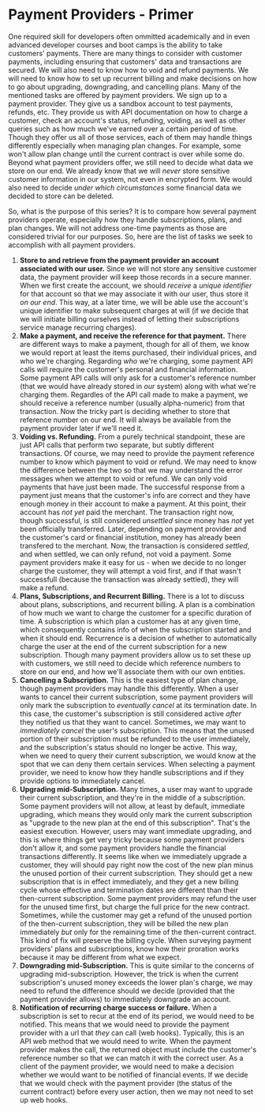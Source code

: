 # Payment Providers - Primer

One required skill for developers often ommitted academically and in even advanced developer courses and boot camps is the ability to take customers' payments. There are
many things to consider with customer payments, including ensuring that customers' data and transactions are secured. We will also need to know how to void and refund
payments. We will need to know how to set up recurrent billing and make decisions on how to go about upgrading, downgrading, and cancelling plans. Many of the mentioned
tasks are offered by payment providers. We sign up to a payment provider. They give us a sandbox account to test payments, refunds, etc. They provide us with API documentation
on how to charge a customer, check an account's status, refunding, voiding, as well as other queries such as how much we've earned over a certain period of time. Though
they offer us all of those services, each of them may handle things differently especially when managing plan changes. For example, some won't allow plan change until the
current contract is over while some do. Beyond what payment providers offer, we still need to decide what data we store on our end. We already know that we will *never* store
sensitive customer information in our system, not even in encrypted form. We would also need to decide *under which circumstances* some financial data we decided to store
can be deleted.

So, what is the purpose of this series? It is to compare how several payment providers operate, especially how they handle subscriptions, plans, and plan changes. We will not
address one-time payments as those are considered trivial for our purposes. So, here are the list of tasks we seek to accomplish with all payment providers.

1. **Store to and retrieve from the payment provider an account associated with our user.** Since we will not store any sensitive customer data, the payment provider will keep
those records in a secure manner. When we first create the account, we should *receive* a *unique identifier* for that account so that we may associate it with our user, thus
store it *on our end*. This way, at a later time, we will be able use the account's unique identifier to make subsequent charges at will (if we decide that we will initiate
billing ourselves instead of letting their subscriptions service manage recurring charges).
2. **Make a payment, and receive the reference for that payment.** There are different ways to make a payment, though for all of them, we know we would report at least the
items purchased, their individual prices, and who we're charging. Regarding *who* we're charging, some payment API calls will require the customer's personal and financial
information. Some payment API calls will only ask for a customer's reference number (that we would have already stored in *our* system) along with what we're charging them.
Regardles of the API call made to make a payment, we should receive a reference number (usually alpha-numeric) from that transaction. Now the tricky part is deciding whether
to store that reference number on our end. It will always be available from the payment provider later if we'll need it.
3. **Voiding vs. Refunding.** From a purely technical standpoint, these are just API calls that perform two separate, but subtly different transactions. Of course, we may
need to provide the payment reference number to know which payment to void or refund. We may need to know the difference between the two so that we may understand the error
messages when we attempt to void or refund. We can only void payments that have just been made. The successful response from a payment just means that the customer's info
are correct and they have enough money in their account to make a payment. At this point, their account has *not yet* paid the merchant. The transaction right now, though
successful, is still considered *unsettled* since money has *not* yet been officially transferred. Later, depending on payment provider and the customer's card or financial
institution, money has already been transfered to the merchant. Now, the transaction is considered *settled*, and when settled, we can only refund, not void a payment. Some
payment providers make it easy for us - when we decide to no longer charge the customer, they will attempt a void first, and if that wasn't successfull (because the
transaction was already settled), they will make a refund.
4. **Plans, Subscriptions, and Recurrent Billing.** There is a lot to discuss about plans, subscriptions, and recurrent billing. A plan is a combination of how much we want
to charge the customer for a specific duration of time. A subscription is which plan a customer has at any given time, which consequently contains info of when the subscription
started and when it should end. Recurrence is a decision of whether to automatically charge the user at the end of the current subscription for a new subscription. Though
many payment providers allow us to set these up with customers, we still need to decide which reference numbers to store on our end, and how we'll associate them with our
own entities.
5. **Cancelling a Subscription.** This is the easiest type of plan change, though payment providers may handle this differently. When a user wants to cancel their current
subscription, some payment providers will only mark the subscription to *eventually cancel* at its termination date. In this case, the customer's subscription is still
considered active *after* they notified us that they want to cancel. Sometimes, we may want to *immediately cancel* the user's subscription. This means that the unused
portion of their subscription must be refunded to the user immediately, and the subscription's status should no longer be active. This way, when we need to query their
current subscription, we would know at the spot that we can deny them certain services. When selecting a payment provider, we need to know how they handle subscriptions
and if they provide options to immediately cancel.
6. **Upgrading mid-Subscription.** Many times, a user may want to upgrade their current subscription, and they're in the middle of a subscription. Some payment providers will
not allow, at least by default, immediate upgrading, which means they would only mark the current subscription as "upgrade to the new plan at the end of this subscription".
That's the easiest execution. However, users may want immediate upgrading, and this is where things get very tricky because some payment providers don't allow it, and some
payment providers handle the financial transactions differently. It seems like when we immediately upgrade a customer, they will should pay right now the cost of the new plan
minus the unused portion of their current subscription. They should get a new subscription that is in effect immediately, and they get a new billing cycle whose effective and
termination dates are different than their then-current subscription. Some payment providers may refund the user for the unused time first, but charge the full price for the
new contract. Sometimes, while the customer may get a refund of the unused portion of the then-current subscription, they will be billed the new plan immediately *but* only
for the remaining time of the then-current contract. This kind of fix will preserve the billing cycle. When surveying payment providers' plans and subscriptions, know how
their proration works because it may be different from what we expect.
7. **Downgrading mid-Subscription.** This is quite similar to the concerns of upgrading mid-subscription. However, the trick is when the current subscription's unused money
exceeds the lower plan's charge, we may need to refund the difference should we decide (provided that the payment provider allows) to immediately downgrade an account.
8. **Notification of recurring charge success or failure.** When a subscription is set to recur at the end of its period, we would need to be notified. This means that we
would need to provide the payment provider with a url that *they* can call (web hooks). Typically, this is an API web method that we would need to write. When the payment 
provider makes the call, the returned object must include the customer's reference number so that we can match it with the correct user. As a client of the payment provider,
we would need to make a decision whether we would want to be notified of financial events. If we decide that we would check with the payment provider (the status of the 
current contract) before every user action, then we may not need to set up web hooks.